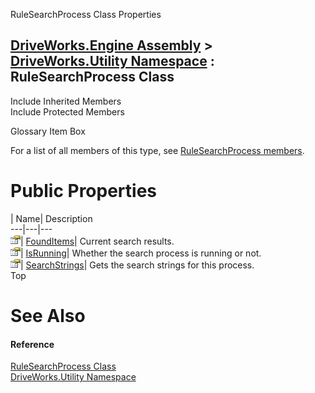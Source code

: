 RuleSearchProcess Class Properties   
  
[DriveWorks.Engine Assembly](topic2156.md) > [DriveWorks.Utility Namespace](topic13190.md) : RuleSearchProcess Class  
---  
  
Include Inherited Members    
Include Protected Members    


Glossary Item Box

For a list of all members of this type, see [RuleSearchProcess members](topic13213.md).

# Public Properties

| Name| Description  
---|---|---  
![Public Property](dotnetimages/publicProperty.gif)| [FoundItems](topic13220.md)| Current search results.   
![Public Property](dotnetimages/publicProperty.gif)| [IsRunning](topic13221.md)| Whether the search process is running or not.   
![Public Property](dotnetimages/publicProperty.gif)| [SearchStrings](topic13222.md)| Gets the search strings for this process.   
Top

# See Also

#### Reference

[RuleSearchProcess Class](topic13212.md)   
[DriveWorks.Utility Namespace](topic13190.md)


